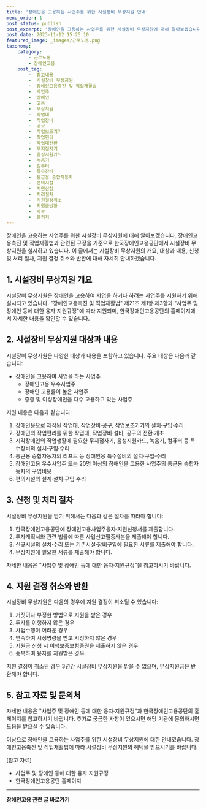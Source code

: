 ```yaml
---
title: '장애인을 고용하는 사업주를 위한 시설장비 무상지원 안내'
menu_order: 1
post_status: publish
post_excerpt: '장애인을 고용하는 사업주를 위한 시설장비 무상지원에 대해 알아보겠습니다. 장애인고용촉진 및 직업재활법과 관련된 규정을 기준으로 한국장애인고용공단에서 시설장비 무상지원을 실시하고 있습니다. 이 글에서는 시설장비 무상지원의 개요, 대상과 내용, 신청 및 처리 절차, 지원 결정 취소와 반환에 대해 자세히 안내하겠습니다.'
post_date: 2023-11-12 15:25:10
featured_image: _images/근로노동.png
taxonomy:
    category:
        - 근로노동
        - 장애인고용
    post_tag:
        -  참고내용
        -  시설장비 무상지원
        -  장애인고용촉진 및 직업재활법
        -  사업주
        -  장애인
        -  고용
        -  무상지원
        -  작업대
        -  작업장비
        -  공구
        -  작업보조기기
        -  작업편리
        -  작업대전환
        -  무지점자기
        -  음성지원카드
        -  녹음기
        -  컴퓨터
        -  특수장비
        -  통근용 승합자동차
        -  편의시설
        -  지원신청
        -  처리절차
        -  지원결정취소
        -  지원금반환
        -  자료
        -  문의처
---
```




장애인을 고용하는 사업주를 위한 시설장비 무상지원에 대해 알아보겠습니다. 장애인고용촉진 및 직업재활법과 관련된 규정을 기준으로 한국장애인고용공단에서 시설장비 무상지원을 실시하고 있습니다. 이 글에서는 시설장비 무상지원의 개요, 대상과 내용, 신청 및 처리 절차, 지원 결정 취소와 반환에 대해 자세히 안내하겠습니다.

## 1. 시설장비 무상지원 개요

시설장비 무상지원은 장애인을 고용하여 사업을 하거나 하려는 사업주를 지원하기 위해 실시되고 있습니다. "장애인고용촉진 및 직업재활법" 제21조 제1항·제3항과 "사업주 및 장애인 등에 대한 융자·지원규정"에 따라 지원되며, 한국장애인고용공단의 홈페이지에서 자세한 내용을 확인할 수 있습니다.

## 2. 시설장비 무상지원 대상과 내용

시설장비 무상지원은 다양한 대상과 내용을 포함하고 있습니다. 주요 대상은 다음과 같습니다:

- 장애인을 고용하여 사업을 하는 사업주
  - 장애인고용 우수사업주
  - 장애인 고용률이 높은 사업주
  - 중증 및 여성장애인을 다수 고용하고 있는 사업주

지원 내용은 다음과 같습니다:

1. 장애인용으로 제작된 작업대, 작업장비·공구, 작업보조기기의 설치·구입·수리
2. 장애인의 작업편리를 위한 작업대, 작업장비·설비, 공구의 전환·개조
3. 시각장애인의 직업생활에 필요한 무지점자기, 음성지원카드, 녹음기, 컴퓨터 등 특수장비의 설치·구입·수리
4. 통근용 승합자동차의 리프트 등 장애인용 특수설비의 설치·구입·수리
5. 장애인고용 우수사업주 또는 20명 이상의 장애인을 고용한 사업주의 통근용 승합자동차의 구입비용
6. 편의시설의 설계·설치·구입·수리

## 3. 신청 및 처리 절차

시설장비 무상지원을 받기 위해서는 다음과 같은 절차를 따라야 합니다:

1. 한국장애인고용공단에 장애인고용사업주융자·지원신청서를 제출합니다.
2. 투자계획서와 관련 법률에 따른 사업신고필증사본을 제출해야 합니다.
3. 신규시설의 설치·수리 또는 기존시설·장비구입에 필요한 서류를 제출해야 합니다.
4. 무상지원에 필요한 서류를 제출해야 합니다.

자세한 내용은 "사업주 및 장애인 등에 대한 융자·지원규정"을 참고하시기 바랍니다.

## 4. 지원 결정 취소와 반환

시설장비 무상지원은 다음의 경우에 지원 결정이 취소될 수 있습니다:

1. 거짓이나 부정한 방법으로 지원을 받은 경우
2. 투자를 이행하지 않은 경우
3. 사업수행이 어려운 경우
4. 연속하여 시정명령을 받고 시정하지 않은 경우
5. 지원금 신청 시 이행보증보험증권을 제출하지 않은 경우
6. 중복하여 융자를 지원받은 경우

지원 결정이 취소된 경우 3년간 시설장비 무상지원을 받을 수 없으며, 무상지원금은 반환해야 합니다.

## 5. 참고 자료 및 문의처

자세한 내용은 "사업주 및 장애인 등에 대한 융자·지원규정"과 한국장애인고용공단의 홈페이지를 참고하시기 바랍니다. 추가로 궁금한 사항이 있으시면 해당 기관에 문의하시면 도움을 받으실 수 있습니다.

이상으로 장애인을 고용하는 사업주를 위한 시설장비 무상지원에 대한 안내였습니다. 장애인고용촉진 및 직업재활법에 따라 시설장비 무상지원의 혜택을 받으시기를 바랍니다.

[참고 자료]
- 사업주 및 장애인 등에 대한 융자·지원규정
- 한국장애인고용공단 홈페이지
<!-- wp:separator -->
<hr class="wp-block-separator has-alpha-channel-opacity"/>
<!-- /wp:separator -->

<!-- wp:group {"backgroundColor":"base","layout":{"type":"constrained"}} -->
<div class="wp-block-group has-base-background-color has-background"><!-- wp:paragraph {"align":"center","fontSize":"medium"} -->
<p class="has-text-align-center has-large-font-size"><strong>장애인고용 관련 글 바로가기</strong></p>
<!-- /wp:paragraph -->


<!-- wp:latest-posts
{"categories":[{"id":11037,"count":19,"description":"","link":"https://uknowlaw.com/category/%ec%9e%a5%ec%95%a0%ec%9d%b8%ea%b3%a0%ec%9a%a9/","name":"장애인고용","slug":"장애인고용","taxonomy":"category","parent":0,"meta":[],"_links":{"self":[{"href":"https://uknowlaw.com/wp-json/wp/v2/categories/11037"}],"collection":[{"href":"https://uknowlaw.com/wp-json/wp/v2/categories"}],"about":[{"href":"https://uknowlaw.com/wp-json/wp/v2/taxonomies/category"}],"wp:post_type":[{"href":"https://uknowlaw.com/wp-json/wp/v2/posts?categories=11037"}],"curies":[{"name":"wp","href":"https://api.w.org/{rel}","templated":true}]}}]} /--></div>
<!-- /wp:group -->